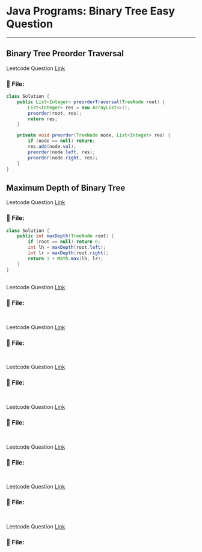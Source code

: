 # Java Programs: Binary Tree Easy Question
---


##  Binary Tree Preorder Traversal
Leetcode Question [Link]()
### 📄 File:
```java
class Solution {
    public List<Integer> preorderTraversal(TreeNode root) {
        List<Integer> res = new ArrayList<>();
        preorder(root, res);
        return res;        
    }

    private void preorder(TreeNode node, List<Integer> res) {
        if (node == null) return;
        res.add(node.val);
        preorder(node.left, res);
        preorder(node.right, res);
    }    
}
```

##  Maximum Depth of Binary Tree
Leetcode Question [Link](https://leetcode.com/problems/maximum-depth-of-binary-tree/)
### 📄 File:
```java
class Solution {
    public int maxDepth(TreeNode root) {
        if (root == null) return 0;
        int lh = maxDepth(root.left);
        int lr = maxDepth(root.right);
        return 1 + Math.max(lh, lr);
    }
}
```

##  
Leetcode Question [Link]()
### 📄 File:
```java

```

##  
Leetcode Question [Link]()
### 📄 File:
```java

```

##  
Leetcode Question [Link]()
### 📄 File:
```java

```

##  
Leetcode Question [Link]()
### 📄 File:
```java

```

##  
Leetcode Question [Link]()
### 📄 File:
```java

```

##  
Leetcode Question [Link]()
### 📄 File:
```java

```

##  
Leetcode Question [Link]()
### 📄 File:
```java

```



